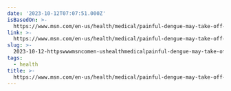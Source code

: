 ```yaml
---
date: '2023-10-12T07:07:51.000Z'
isBasedOn: >-
  https://www.msn.com/en-us/health/medical/painful-dengue-may-take-off-in-united-states-what-to-know-about-the-breakbone-fever-virus/ar-AA1hZdF6
link: >-
  https://www.msn.com/en-us/health/medical/painful-dengue-may-take-off-in-united-states-what-to-know-about-the-breakbone-fever-virus/ar-AA1hZdF6
slug: >-
  2023-10-12-httpswwwmsncomen-ushealthmedicalpainful-dengue-may-take-off-in-united-states-what-to-know-about-the-breakbone-fever-virusar-aa1hzdf6
tags:
  - health
title: >-
  https://www.msn.com/en-us/health/medical/painful-dengue-may-take-off-in-united-states-what-to-know-about-the-breakbone-fever-virus/ar-AA1hZdF6
---
```


